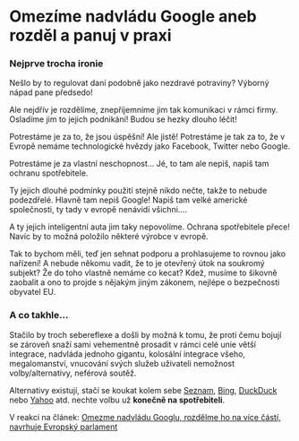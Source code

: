 <!--
title : Omezíme nadvládu Google aneb rozděl a panuj v praxi
author : Roman Ožana <ozana@omdesign.cz>
date : 23.11.2014 11:58:42
-->

# Omezíme nadvládu Google aneb rozděl a panuj v praxi

### Nejprve trocha ironie

Nešlo by to regulovat daní podobně jako nezdravé potraviny? Výborný nápad pane předsedo!

Ale nejdřív je rozdělíme, znepříjemníme jim tak komunikaci v rámci firmy. Osladíme jim to jejich podnikání! Budou se hezky dlouho léčit!

Potrestáme je za to, že jsou úspěšní! Ale jistě! Potrestáme je tak za to, že v Evropě nemáme technologické hvězdy jako Facebook, Twitter nebo Google.

Potrestáme je za vlastní neschopnost.<span class="text_exposed_show">.. Jé, to tam ale nepiš, napiš tam ochranu spotřebitele.</span>

<span class="text_exposed_show">Ty jejich dlouhé podmínky použití stejně nikdo nečte, takže to nebude podezdřelé. Hlavně tam nepiš Google! Napiš tam velké americké společnosti, ty tady v evropě nenávidí všichni&#8230;.</span>

<span class="text_exposed_show">A ty jejich inteligentní auta jim taky nepovolíme. Ochrana spotřebitele přece! Navíc by to možná položilo některé výrobce v evropě.</span>

<span class="text_exposed_show">Tak to bychom měli, teď jen sehnat podporu a prohlasujeme to rovnou jako nařízení! A nebude někomu vadit, že to je otevřený útok na soukromý subjekt? Že do toho vlastně nemáme co kecat? Kdež, musíme to šikovně zaobalit a ono to projde s nějakým jiným zákonem, nejlépe o bezpečnosti obyvatel EU.</span>

<div class="text_exposed_show">
  <h3>
    A co takhle&#8230;
  </h3>
  
  <p>
    Stačilo by troch sebereflexe a došli by možná k tomu, že proti čemu bojují se zároveň snaží sami vehementně prosadit v rámci celé unie větší integrace, nadvláda jednoho gigantu, kolosální integrace všeho, megalomanství, vnucování svých služeb uživateli nemožnost volby/alternativy, neférová soutěž.
  </p>
  
  <p>
    Alternativy existují, stačí se koukat kolem sebe <a href="https://www.seznam.cz/">Seznam</a>, <a href="http://www.bing.com/">Bing</a>, <a href="https://duckduckgo.com/">DuckDuck</a> nebo <a href="https://www.yahoo.com/">Yahoo</a> atd. nechte volbu už <strong>konečně na spotřebiteli</strong>.
  </p>
  
  <p>
    V reakci na článek: <a href="http://byznys.ihned.cz/zpravodajstvi-evropa/c1-63160170-omezme-nadvladu-googlu-rozdelme-ho-na-vice-casti-navrhuje-evropsky-parlament">Omezme nadvládu Googlu, rozdělme ho na více částí, navrhuje Evropský parlament</a>
  </p>
</div>